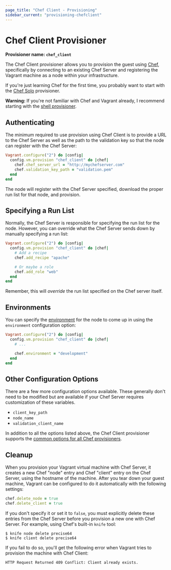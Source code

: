 ```yaml
---
page_title: "Chef Client - Provisioning"
sidebar_current: "provisioning-chefclient"
---
```


# Chef Client Provisioner

**Provisioner name: `chef_client`**

The Chef Client provisioner allows you to provision the guest using
[Chef](http://www.opscode.com/chef/), specifically by connecting
to an existing Chef Server and registering the Vagrant machine as a
node within your infrastructure.

If you're just learning Chef for the first time, you probably want
to start with the [Chef Solo](/v2/provisioning/chef_solo.html)
provisioner.

<div class="alert alert-warn">
	<p>
		<strong>Warning:</strong> If you're not familiar with Chef and Vagrant already,
		I recommend starting with the <a href="/v2/provisioning/shell.html">shell
		provisioner</a>.
	</p>
</div>

## Authenticating

The minimum required to use provision using Chef Client is to provide
a URL to the Chef Server as well as the path to the validation key so
that the node can register with the Chef Server:

```ruby
Vagrant.configure("2") do |config|
  config.vm.provision "chef_client" do |chef|
    chef.chef_server_url = "http://mychefserver.com"
    chef.validation_key_path = "validation.pem"
  end
end
```

The node will register with the Chef Server specified, download the
proper run list for that node, and provision.

## Specifying a Run List

Normally, the Chef Server is responsible for specifying the run list
for the node. However, you can override what the Chef Server sends
down by manually specifying a run list:

```ruby
Vagrant.configure("2") do |config|
  config.vm.provision "chef_client" do |chef|
    # Add a recipe
    chef.add_recipe "apache"

    # Or maybe a role
    chef.add_role "web"
  end
end
```

Remember, this will _override_ the run list specified on the Chef
server itself.

## Environments

You can specify the [environment](http://wiki.opscode.com/display/chef/Environments)
for the node to come up in using the `environment` configuration option:

```ruby
Vagrant.configure("2") do |config|
  config.vm.provision "chef_client" do |chef|
    # ...

    chef.environment = "development"
  end
end
```

## Other Configuration Options

There are a few more configuration options available. These generally don't
need to be modified but are available if your Chef Server requires customization
of these variables.

* `client_key_path`
* `node_name`
* `validation_client_name`

In addition to all the options listed above, the Chef Client provisioner supports
the [common options for all Chef provisioners](/v2/provisioning/chef_common.html).

## Cleanup

When you provision your Vagrant virtual machine with Chef Server, it creates a
new Chef "node" entry and Chef "client" entry on the Chef Server, using the
hostname of the machine. After you tear down your guest machine, Vagrant can be
configured to do it automatically with the following settings:

```ruby
chef.delete_node = true
chef.delete_client = true
```

If you don't specify it or set it to `false`, you must explicitly delete these
entries from the Chef Server before you provision a new one with Chef Server.
For example, using Chef's built-in `knife` tool:

```
$ knife node delete precise64
$ knife client delete precise64
```

If you fail to do so, you'll get the following error when Vagrant
tries to provision the machine with Chef Client:

```
HTTP Request Returned 409 Conflict: Client already exists.
```
